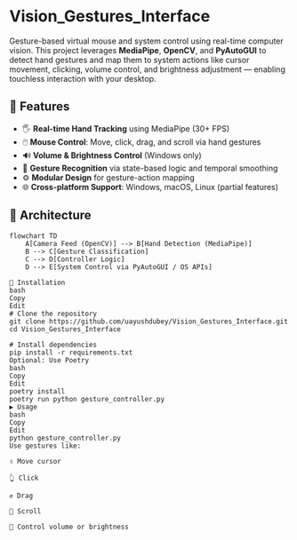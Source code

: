 # Vision_Gestures_Interface

Gesture-based virtual mouse and system control using real-time computer vision. This project leverages **MediaPipe**, **OpenCV**, and **PyAutoGUI** to detect hand gestures and map them to system actions like cursor movement, clicking, volume control, and brightness adjustment — enabling touchless interaction with your desktop.

## 📌 Features
- 🖐️ **Real-time Hand Tracking** using MediaPipe (30+ FPS)
- 🖱️ **Mouse Control**: Move, click, drag, and scroll via hand gestures
- 🔊 **Volume & Brightness Control** (Windows only)
- 🧠 **Gesture Recognition** via state-based logic and temporal smoothing
- ⚙️ **Modular Design** for gesture-action mapping
- 🌐 **Cross-platform Support**: Windows, macOS, Linux (partial features)

## 🧠 Architecture
```mermaid
flowchart TD
    A[Camera Feed (OpenCV)] --> B[Hand Detection (MediaPipe)]
    B --> C[Gesture Classification]
    C --> D[Controller Logic]
    D --> E[System Control via PyAutoGUI / OS APIs]

🚀 Installation
bash
Copy
Edit
# Clone the repository
git clone https://github.com/uayushdubey/Vision_Gestures_Interface.git
cd Vision_Gestures_Interface

# Install dependencies
pip install -r requirements.txt
Optional: Use Poetry
bash
Copy
Edit
poetry install
poetry run python gesture_controller.py
▶️ Usage
bash
Copy
Edit
python gesture_controller.py
Use gestures like:

✌️ Move cursor

👆 Click

✊ Drag

🤘 Scroll

🤏 Control volume or brightness
